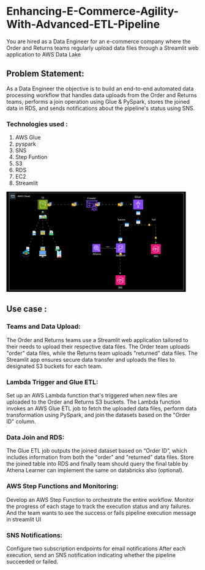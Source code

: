 # Enhancing-E-Commerce-Agility-With-Advanced-ETL-Pipeline

You are hired as a Data Engineer for an e-commerce company where the Order and Returns teams regularly upload data files through a Streamlit web application to AWS Data Lake

## Problem Statement:
As a Data Engineer the objective is to build an end-to-end automated data processing workflow that handles data uploads from the Order and Returns teams, performs a join operation using Glue & PySpark, stores the joined data in RDS, and sends notifications about the pipeline's status using SNS.

### Technologies used :
1) AWS Glue
2) pyspark
3) SNS
4) Step Funtion
5) S3
6) RDS
7) EC2
8) Streamlit


![](Workflow.png)

## Use case :
### Teams and Data Upload:
The Order and Returns teams use a Streamlit web application tailored to their needs to upload their respective data files.
The Order team uploads "order" data files, while the Returns team uploads "returned" data files.
The Streamlit app ensures secure data transfer and uploads the files to designated S3 buckets for each team.

### Lambda Trigger and Glue ETL:
Set up an AWS Lambda function that's triggered when new files are uploaded to the Order and Returns S3 buckets.
The Lambda function invokes an AWS Glue ETL job to fetch the uploaded data files, perform data transformation using PySpark, and join the datasets based on the "Order ID" column.

### Data Join and RDS:
The Glue ETL job outputs the joined dataset based on “Order ID”, which includes information from both the "order" and "returned" data files.
Store the joined table into RDS and finally team should query the final table by Athena
Learner can implement the same on databricks also (optional).

### AWS Step Functions and Monitoring:
Develop an AWS Step Function to orchestrate the entire workflow.
Monitor the progress of each stage to track the execution status and any failures.
And the team wants to see the success or fails pipeline execution message in streamlit UI

### SNS Notifications:
Configure two subscription endpoints for email notifications
After each execution, send an SNS notification indicating whether the pipeline succeeded or failed.
